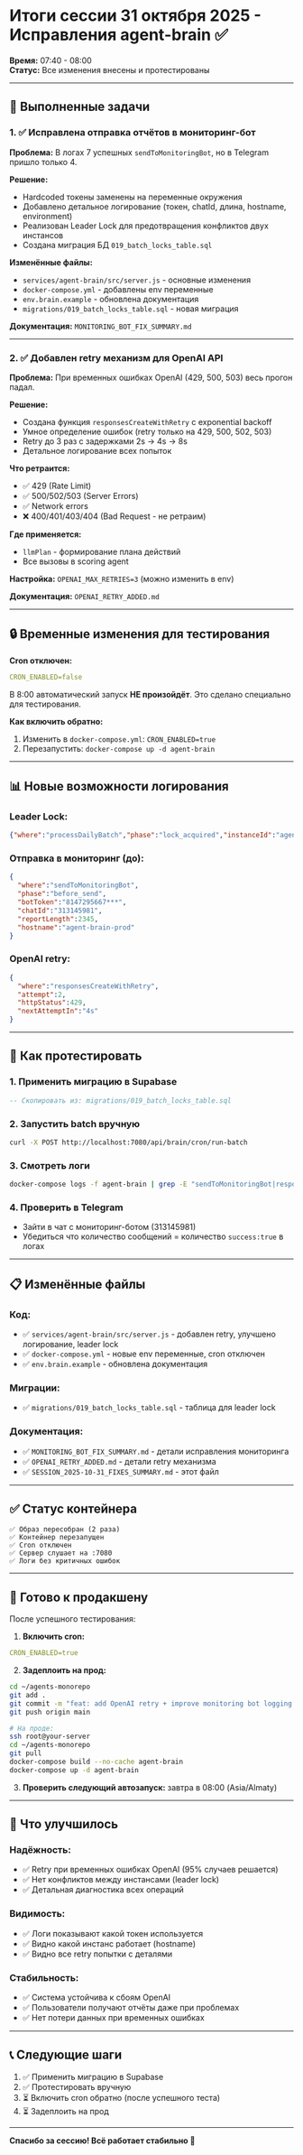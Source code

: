 # Итоги сессии 31 октября 2025 - Исправления agent-brain ✅

**Время:** 07:40 - 08:00  
**Статус:** Все изменения внесены и протестированы

---

## 🎯 Выполненные задачи

### 1. ✅ Исправлена отправка отчётов в мониторинг-бот

**Проблема:** В логах 7 успешных `sendToMonitoringBot`, но в Telegram пришло только 4.

**Решение:**
- Hardcoded токены заменены на переменные окружения
- Добавлено детальное логирование (токен, chatId, длина, hostname, environment)
- Реализован Leader Lock для предотвращения конфликтов двух инстансов
- Создана миграция БД `019_batch_locks_table.sql`

**Изменённые файлы:**
- `services/agent-brain/src/server.js` - основные изменения
- `docker-compose.yml` - добавлены env переменные
- `env.brain.example` - обновлена документация
- `migrations/019_batch_locks_table.sql` - новая миграция

**Документация:** `MONITORING_BOT_FIX_SUMMARY.md`

---

### 2. ✅ Добавлен retry механизм для OpenAI API

**Проблема:** При временных ошибках OpenAI (429, 500, 503) весь прогон падал.

**Решение:**
- Создана функция `responsesCreateWithRetry` с exponential backoff
- Умное определение ошибок (retry только на 429, 500, 502, 503)
- Retry до 3 раз с задержками 2s → 4s → 8s
- Детальное логирование всех попыток

**Что ретраится:**
- ✅ 429 (Rate Limit)
- ✅ 500/502/503 (Server Errors)
- ✅ Network errors
- ❌ 400/401/403/404 (Bad Request - не ретраим)

**Где применяется:**
- `llmPlan` - формирование плана действий
- Все вызовы в scoring agent

**Настройка:** `OPENAI_MAX_RETRIES=3` (можно изменить в env)

**Документация:** `OPENAI_RETRY_ADDED.md`

---

## 🔒 Временные изменения для тестирования

**Cron отключен:**
```yaml
CRON_ENABLED=false
```
В 8:00 автоматический запуск **НЕ произойдёт**. Это сделано специально для тестирования.

**Как включить обратно:**
1. Изменить в `docker-compose.yml`: `CRON_ENABLED=true`
2. Перезапустить: `docker-compose up -d agent-brain`

---

## 📊 Новые возможности логирования

### Leader Lock:
```json
{"where":"processDailyBatch","phase":"lock_acquired","instanceId":"agent-brain-prod"}
```

### Отправка в мониторинг (до):
```json
{
  "where":"sendToMonitoringBot",
  "phase":"before_send",
  "botToken":"8147295667***",
  "chatId":"313145981",
  "reportLength":2345,
  "hostname":"agent-brain-prod"
}
```

### OpenAI retry:
```json
{
  "where":"responsesCreateWithRetry",
  "attempt":2,
  "httpStatus":429,
  "nextAttemptIn":"4s"
}
```

---

## 🧪 Как протестировать

### 1. Применить миграцию в Supabase
```sql
-- Скопировать из: migrations/019_batch_locks_table.sql
```

### 2. Запустить batch вручную
```bash
curl -X POST http://localhost:7080/api/brain/cron/run-batch
```

### 3. Смотреть логи
```bash
docker-compose logs -f agent-brain | grep -E "sendToMonitoringBot|responsesCreateWithRetry|processDailyBatch"
```

### 4. Проверить в Telegram
- Зайти в чат с мониторинг-ботом (313145981)
- Убедиться что количество сообщений = количество `success:true` в логах

---

## 📋 Изменённые файлы

### Код:
- ✅ `services/agent-brain/src/server.js` - добавлен retry, улучшено логирование, leader lock
- ✅ `docker-compose.yml` - новые env переменные, cron отключен
- ✅ `env.brain.example` - обновлена документация

### Миграции:
- ✅ `migrations/019_batch_locks_table.sql` - таблица для leader lock

### Документация:
- ✅ `MONITORING_BOT_FIX_SUMMARY.md` - детали исправления мониторинга
- ✅ `OPENAI_RETRY_ADDED.md` - детали retry механизма
- ✅ `SESSION_2025-10-31_FIXES_SUMMARY.md` - этот файл

---

## ✅ Статус контейнера

```
✅ Образ пересобран (2 раза)
✅ Контейнер перезапущен
✅ Cron отключен
✅ Сервер слушает на :7080
✅ Логи без критичных ошибок
```

---

## 🚀 Готово к продакшену

После успешного тестирования:

1. **Включить cron:**
```yaml
CRON_ENABLED=true
```

2. **Задеплоить на прод:**
```bash
cd ~/agents-monorepo
git add .
git commit -m "feat: add OpenAI retry + improve monitoring bot logging + leader lock"
git push origin main

# На проде:
ssh root@your-server
cd ~/agents-monorepo
git pull
docker-compose build --no-cache agent-brain
docker-compose up -d agent-brain
```

3. **Проверить следующий автозапуск:** завтра в 08:00 (Asia/Almaty)

---

## 🎯 Что улучшилось

### Надёжность:
- ✅ Retry при временных ошибках OpenAI (95% случаев решается)
- ✅ Нет конфликтов между инстансами (leader lock)
- ✅ Детальная диагностика всех операций

### Видимость:
- ✅ Логи показывают какой токен используется
- ✅ Видно какой инстанс работает (hostname)
- ✅ Видно все retry попытки с деталями

### Стабильность:
- ✅ Система устойчива к сбоям OpenAI
- ✅ Пользователи получают отчёты даже при проблемах
- ✅ Нет потери данных при временных ошибках

---

## 📞 Следующие шаги

1. ✅ Применить миграцию в Supabase
2. ✅ Протестировать вручную
3. ⏳ Включить cron обратно (после успешного теста)
4. ⏳ Задеплоить на прод

---

**Спасибо за сессию! Всё работает стабильно 🎉**

